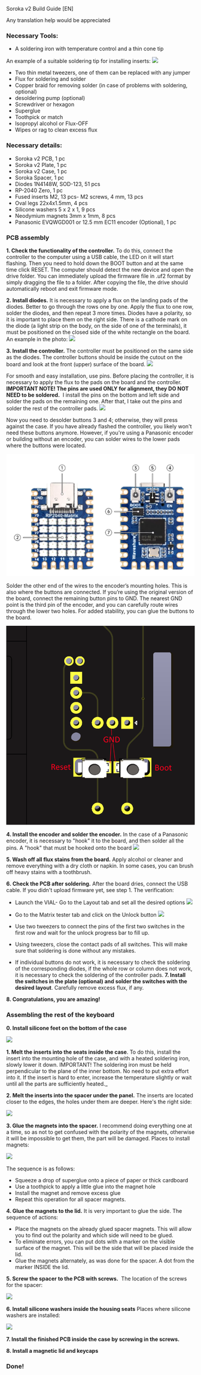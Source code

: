 Soroka v2 Build Guide [EN]

Any translation help would be appreciated 

### Necessary Tools:
- A soldering iron with temperature control and a thin cone tip

An example of a suitable soldering tip for installing inserts:
![](https://telegra.ph/file/67c95aea2ec2952f8d3aa.png)

- Two thin metal tweezers, one of them can be replaced with any jumper
- Flux for soldering and solder
- Copper braid for removing solder (in case of problems with soldering, optional)
- desoldering pump (optional)
- Screwdriver or hexagon
- Superglue
- Toothpick or match
- Isopropyl alcohol or Flux-OFF
- Wipes or rag to clean excess flux

### Necessary details:
- Soroka v2 PCB, 1 pc
- Soroka v2 Plate, 1 pc
- Soroka v2 Case, 1 pc
- Soroka Spacer, 1 pc
- Diodes 1N4148W, SOD-123, 51 pcs
- RP-2040 Zero, 1 pc
- Fused inserts M2, 13 pcs- M2 screws, 4 mm, 13 pcs
- Oval legs 22x4x1.5mm, 4 pcs
- Silicone washers 5 x 2 x 1, 9 pcs
- Neodymium magnets 3mm x 1mm, 8 pcs
- Panasonic EVQWGD001 or 12.5 mm EC11 encoder (Optional), 1 pc

### PCB assembly
**1. Check the functionality of the controller.**
To do this, connect the controller to the computer using a USB cable, the LED on it will start flashing. Then you need to hold down the BOOT button and at the same time click RESET. The computer should detect the new device and open the drive folder. You can immediately upload the firmware file in .uf2 format by simply dragging the file to a folder. After copying the file, the drive should automatically reboot and exit firmware mode.

**2. Install diodes.**
It is necessary to apply a flux on the landing pads of the diodes. Better to go through the rows one by one. Apply the flux to one row, solder the diodes, and then repeat 3 more times. Diodes have a polarity, so it is important to place them on the right side. There is a cathode mark on the diode (a light strip on the body, on the side of one of the terminals), it must be positioned on the closed side of the white rectangle on the board. An example in the photo:
![](https://telegra.ph/file/cb34dd532b3d4c7d1779a.png)

**3. Install the controller.**
The controller must be positioned on the same side as the diodes. The controller buttons should be inside the cutout on the board and look at the front (upper) surface of the board.
![](https://telegra.ph/file/2915a50b71b93e6455f77.png)

For smooth and easy installation, use pins. Before placing the controller, it is necessary to apply the flux to the pads on the board and the controller.
**IMPORTANT NOTE! The pins are used ONLY for alignment, they DO NOT NEED to be soldered.** 
I install the pins on the bottom and left side and solder the pads on the remaining one. After that, I take out the pins and solder the rest of the controller pads.
![](https://telegra.ph/file/da451aaff68b6bac8cfc1.png)

Now you need to desolder buttons 3 and 4; otherwise, they will press against the case. If you have already flashed the controller, you likely won't need these buttons anymore. However, if you're using a Panasonic encoder or building without an encoder, you can solder wires to the lower pads where the buttons were located.

![](pics/rp2040_zero_matrix.png)

Solder the other end of the wires to the encoder’s mounting holes. This is also where the buttons are connected. If you’re using the original version of the board, connect the remaining button pins to GND. The nearest GND point is the third pin of the encoder, and you can carefully route wires through the lower two holes. For added stability, you can glue the buttons to the board.

![](pics/pcb_enc.png)


**4. Install the encoder and solder the encoder.**
In the case of a Panasonic encoder, it is necessary to "hook" it to the board, and then solder all the pins.
A "hook" that must be hooked onto the board
![](https://telegra.ph/file/b771e24d885c8826160ce.png )

**5. Wash off all flux stains from the board.**
Apply alcohol or cleaner and remove everything with a dry cloth or napkin. In some cases, you can brush off heavy stains with a toothbrush.

**6. Check the PCB after soldering.**
After the board dries, connect the USB cable. If you didn't upload firmware yet, see step 1. 
The verification:
- Launch the VIAL- Go to the Layout tab and set all the desired options
![](https://telegra.ph/file/35c18577f3ca3a647ed96.png )

- Go to the Matrix tester tab and click on the Unlock button
![](https://telegra.ph/file/015ea209bf08cbb2d3be2.png)

- Use two tweezers to connect the pins of the first two switches in the first row and wait for the unlock progress bar to fill up. 
- Using tweezers, close the contact pads of all switches. This will make sure that soldering is done without any mistakes.
- If individual buttons do not work, it is necessary to check the soldering of the corresponding diodes, if the whole row or column does not work, it is necessary to check the soldering of the controller pads.
**7. Install the switches in the plate (optional) and solder the switches with the desired layout**.
Carefully remove excess flux, if any. 

**8. Congratulations, you are amazing!**

### Assembling the rest of the keyboard
**0. Install silicone feet on the bottom of the case**

![](https://telegra.ph/file/56d6670780c6b335f92a5.png )

**1. Melt the inserts into the seats inside the case**.
To do this, install the insert into the mounting hole of the case, and with a heated soldering iron, slowly lower it down.
IMPORTANT! The soldering iron must be held perpendicular to the plane of the inner bottom. No need to put extra effort into it. If the insert is hard to enter, increase the temperature slightly or wait until all the parts are sufficiently heated._ 

**2. Melt the inserts into the spacer under the panel.**
The inserts are located closer to the edges, the holes under them are deeper. Here's the right side:

![](https://telegra.ph/file/6cb2c28ec447410a2eb9b.png )


**3. Glue the magnets into the spacer.**
I recommend doing everything one at a time, so as not to get confused with the polarity of the magnets, otherwise it will be impossible to get them, the part will be damaged.
Places to install magnets:

![](https://telegra.ph/file/6798e671eddfcbcc69285.png )

The sequence is as follows:
- Squeeze a drop of superglue onto a piece of paper or thick cardboard
- Use a toothpick to apply a little glue into the magnet hole 
- Install the magnet and remove excess glue
- Repeat this operation for all spacer magnets.

**4. Glue the magnets to the lid.**
It is very important to glue the side. The sequence of actions: 
- Place the magnets on the already glued spacer magnets. This will allow you to find out the polarity and which side will need to be glued.
- To eliminate errors, you can put dots with a marker on the visible surface of the magnet. This will be the side that will be placed inside the lid. 
- Glue the magnets alternately, as was done for the spacer. A dot from the marker INSIDE the lid.

**5. Screw the spacer to the PCB with screws.** 
The location of the screws for the spacer:

![](https://telegra.ph/file/22f273c7771307c592620.png )


**6. Install silicone washers inside the housing seats**
Places where silicone washers are installed:

![](https://telegra.ph/file/2b3a4265e1f0d8d9f1eb8.png )


**7. Install the finished PCB inside the case by screwing in the screws.** 

**8. Install a magnetic lid and keycaps**

### Done!

